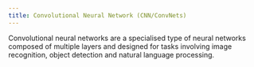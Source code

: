 ```yaml
---
title: Convolutional Neural Network (CNN/ConvNets)
---
```


Convolutional neural networks are a specialised type of neural networks composed of multiple layers and designed for tasks involving image recognition, object detection and natural language processing.  
